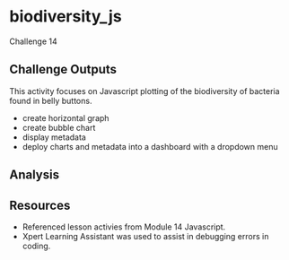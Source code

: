 # biodiversity_js
Challenge 14

## Challenge Outputs
This activity focuses on Javascript plotting of the biodiversity of bacteria found in belly buttons.
- create horizontal graph
- create bubble chart
- display metadata
- deploy charts and metadata into a dashboard  with a dropdown menu


## Analysis


## Resources

- Referenced lesson activies from Module 14 Javascript.
- Xpert Learning Assistant was used to assist in debugging errors in coding.
